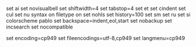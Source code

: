 set ai
set novisualbell
set shiftwidth=4
set tabstop=4
set et
set cindent
set cul
set nu
syntax on
filetype on
set nohls
set history=100
set sm
set ru
set si
colorscheme pablo
set backspace=indent,eol,start
set nobackup
set incsearch
set nocompatible

set encoding=cp949
set fileencodings=utf-8,cp949
set langmenu=cp949